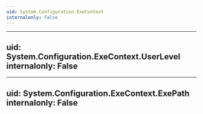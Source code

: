 ```yaml
---
uid: System.Configuration.ExeContext
internalonly: False
---
```


---
uid: System.Configuration.ExeContext.UserLevel
internalonly: False
---

---
uid: System.Configuration.ExeContext.ExePath
internalonly: False
---
